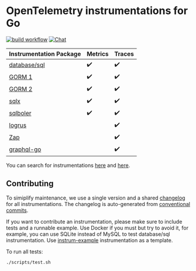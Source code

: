 # OpenTelemetry instrumentations for Go

[![build workflow](https://github.com/uptrace/opentelemetry-go-extra/actions/workflows/build.yml/badge.svg)](https://github.com/uptrace/opentelemetry-go-extra/actions/workflows/build.yml)
[![Chat](https://img.shields.io/badge/-telegram-red?color=white&logo=telegram&logoColor=black)](https://t.me/uptrace)

| Instrumentation Package         | Metrics            | Traces             |
| ------------------------------- | ------------------ | ------------------ |
| [database/sql](/otelsql/)       | :heavy_check_mark: | :heavy_check_mark: |
| [GORM 1](/otelsql/#gorm-1)      | :heavy_check_mark: | :heavy_check_mark: |
| [GORM 2](/otelgorm/)            | :heavy_check_mark: | :heavy_check_mark: |
| [sqlx](/otelsqlx/)              | :heavy_check_mark: | :heavy_check_mark: |
| [sqlboler](/otelsql/#sqlboiler) | :heavy_check_mark: | :heavy_check_mark: |
| [logrus](/otellogrus/)          |                    | :heavy_check_mark: |
| [Zap](/otelzap/)                |                    | :heavy_check_mark: |
| [graphql-go](/otelgraphql/)     |                    | :heavy_check_mark: |

You can search for instrumentations [here](https://uptrace.dev/opentelemetry/instrumentations/) and
[here](https://opentelemetry.io/registry/).

## Contributing

To simiplify maintenance, we use a single version and a shared [changelog](CHANGELOG.md) for all
instrumentations. The changelog is auto-generated from
[conventional commits](https://www.conventionalcommits.org/en/v1.0.0/).

If you want to contribute an instrumentation, please make sure to include tests and a runnable
example. Use Docker if you must but try to avoid it, for example, you can use SQLite instead of
MySQL to test database/sql instrumentation. Use [instrum-example](/instrum-example/) instrumentation
as a template.

To run all tests:

```shell
./scripts/test.sh
```
